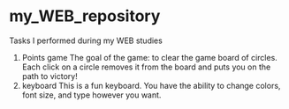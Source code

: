 # my_WEB_repository
Tasks I performed during my WEB studies

1. Points game
   The goal of the game: to clear the game board of circles.
   Each click on a circle removes it from the board and puts you on the path to victory!
2. keyboard
   This is a fun keyboard.
   You have the ability to change colors, font size, and type however you want.
